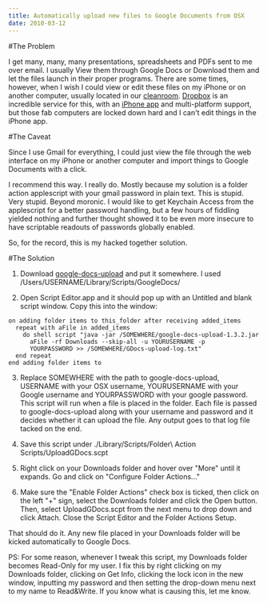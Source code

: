 ```yaml
---
title: Automatically upload new files to Google Documents from OSX
date: 2010-03-12
---
```


#The Problem

I get many, many, many presentations, spreadsheets and PDFs sent
to me over email. I usually View them through Google Docs or Download them and
let the files launch in their proper programs. There are some times, however,
when I wish I could view or edit these files on my iPhone or on another
computer, usually located in our [cleanroom](http://www.nanotech.ucsb.edu/).
[Dropbox](http://www.dropbox.com/) is an incredible service for this, with an
[iPhone app](https://www.dropbox.com/iphoneapp) and multi-platform support, but
those fab computers are locked down hard and I can't edit things in the iPhone
app.

#The Caveat

Since I use Gmail for everything, I could just view the file
through the web interface on my iPhone or another computer and import things to
Google Documents with a click.

I recommend this way. I really do. Mostly because my solution is a folder
action applescript with your gmail password in plain text. This is stupid.
Very stupid. Beyond moronic. I would like to get Keychain Access from the
applescript for a better password handling, but a few hours of fiddling yielded
nothing and further thought showed it to be even more insecure to have
scriptable readouts of passwords globally enabled.

So, for the record, this is my hacked together solution.

#The Solution

1. Download [google-docs-upload](http://code.google.com/p/google-docs-upload/) and put it
somewhere. I used /Users/USERNAME/Library/Scripts/GoogleDocs/

2. Open Script Editor.app and it should pop up with an Untitled and blank
script window. Copy this into the window:

``` applescript
on adding folder items to this_folder after receiving added_items
  repeat with aFile in added_items
    do shell script "java -jar /SOMEWHERE/google-docs-upload-1.3.2.jar
      aFile -rf Downloads --skip-all -u YOURUSERNAME -p
      YOURPASSWORD >> /SOMEWHERE/GDocs-upload-log.txt"
  end repeat
end adding folder items to
````

3. Replace SOMEWHERE with the path to google-docs-upload, USERNAME with your
OSX username, YOURUSERNAME with your Google username and YOURPASSWORD with your
google password. This script will run when a file is placed in the folder.
Each file is passed to google-docs-upload along with your username and password
and it decides whether it can upload the file. Any output goes to that log
file tacked on the end.

4. Save this script under ./Library/Scripts/Folder\ Action\
Scripts/UploadGDocs.scpt

5. Right click on your Downloads folder and hover over "More" until it expands.
Go and click on "Configure Folder Actions..."

6. Make sure the "Enable Folder Actions" check box is ticked, then click on the
left "+" sign, select the Downloads folder and click the Open button. Then,
select UploadGDocs.scpt from the next menu to drop down and click Attach.
Close the Script Editor and the Folder Actions Setup.

That should do it. Any new file placed in your Downloads folder will be kicked
automatically to Google Docs.

PS: For some reason, whenever I tweak this script, my Downloads folder becomes
Read-Only for my user. I fix this by right clicking on my Downloads folder,
clicking on Get Info, clicking the lock icon in the new window, inputting my
password and then setting the drop-down menu next to my name to Read&Write.
If you know what is causing this, let me know.

